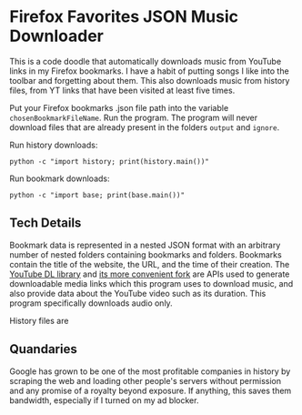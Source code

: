 Firefox Favorites JSON Music Downloader
============
This is a code doodle that automatically downloads music from YouTube links in my Firefox bookmarks. I have a habit of putting songs I like into the toolbar and forgetting about them. This also downloads music from history files, from YT links that have been visited at least five times.

Put your Firefox bookmarks .json file path into the variable `chosenBookmarkFileName`. Run the program. The program will never download files that are already present in the folders `output` and `ignore`.

Run history downloads:
```
python -c "import history; print(history.main())"
```

Run bookmark downloads:
```
python -c "import base; print(base.main())"
```

Tech Details
-----------------
Bookmark data is represented in a nested JSON format with an arbitrary number of nested folders containing bookmarks and folders. Bookmarks contain the title of the website, the URL, and the time of their creation. The [YouTube DL library](https://github.com/ytdl-org/youtube-dl) and [its more convenient fork](https://github.com/yt-dlp/yt-dlp/) are APIs used to generate downloadable media links which this program uses to download music, and also provide data about the YouTube video such as its duration. This program specifically downloads audio only.

History files are

Quandaries
-----------------
Google has grown to be one of the most profitable companies in history by scraping the web and loading other people's servers without permission and any promise of a royalty beyond exposure. If anything, this saves them bandwidth, especially if I turned on my ad blocker.
